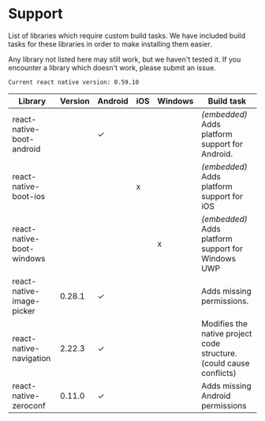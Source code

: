 # Support

List of libraries which require custom build tasks. We have included build tasks for these
libraries in order to make installing them easier.

Any library not listed here may still work, but we haven't tested it. If you encounter a library which doesn't work, please submit an issue.

```
Current react native version: 0.59.10
```

Library                         | Version   | Android   | iOS   | Windows   | Build task
--------------------------------|-----------|-----------|-------|-----------|------------------
react-native-boot-android       |           | ✓         |       |           | _(embedded)_ Adds platform support for Android.
react-native-boot-ios           |           |           | x     |           | _(embedded)_ Adds platform support for iOS
react-native-boot-windows       |           |           |       | x         | _(embedded)_ Adds platform support for Windows UWP
react-native-image-picker       | 0.28.1    | ✓         |       |           | Adds missing permissions.
react-native-navigation         | 2.22.3    | ✓         |       |           | Modifies the native project code structure. (could cause conflicts)
react-native-zeroconf           | 0.11.0     | ✓         |       |           | Adds missing Android permissions